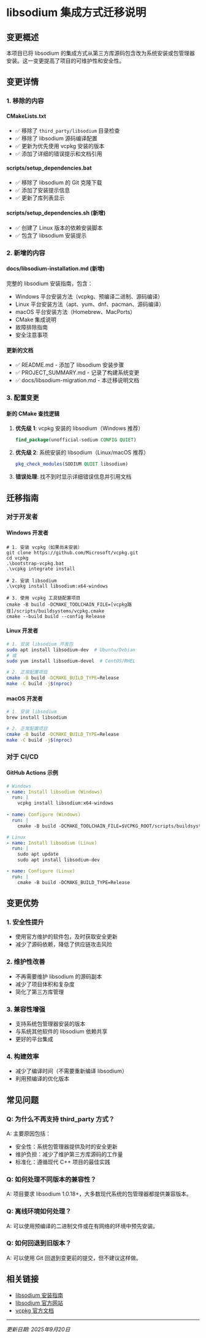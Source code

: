 # libsodium 集成方式迁移说明

## 变更概述

本项目已将 libsodium 的集成方式从第三方库源码包含改为系统安装或包管理器安装。这一变更提高了项目的可维护性和安全性。

## 变更详情

### 1. 移除的内容

#### CMakeLists.txt
- ✅ 移除了 `third_party/libsodium` 目录检查
- ✅ 移除了 libsodium 源码编译配置
- ✅ 更新为优先使用 vcpkg 安装的版本
- ✅ 添加了详细的错误提示和文档引用

#### scripts/setup_dependencies.bat
- ✅ 移除了 libsodium 的 Git 克隆下载
- ✅ 添加了安装提示信息
- ✅ 更新了库列表显示

#### scripts/setup_dependencies.sh (新增)
- ✅ 创建了 Linux 版本的依赖安装脚本
- ✅ 包含了 libsodium 安装提示

### 2. 新增的内容

#### docs/libsodium-installation.md (新增)
完整的 libsodium 安装指南，包含：
- Windows 平台安装方法（vcpkg、预编译二进制、源码编译）
- Linux 平台安装方法（apt、yum、dnf、pacman、源码编译）
- macOS 平台安装方法（Homebrew、MacPorts）
- CMake 集成说明
- 故障排除指南
- 安全注意事项

#### 更新的文档
- ✅ README.md - 添加了 libsodium 安装步骤
- ✅ PROJECT_SUMMARY.md - 记录了构建系统变更
- ✅ docs/libsodium-migration.md - 本迁移说明文档

### 3. 配置变更

#### 新的 CMake 查找逻辑
1. **优先级 1**: vcpkg 安装的 libsodium（Windows 推荐）
   ```cmake
   find_package(unofficial-sodium CONFIG QUIET)
   ```

2. **优先级 2**: 系统安装的 libsodium（Linux/macOS 推荐）
   ```cmake
   pkg_check_modules(SODIUM QUIET libsodium)
   ```

3. **错误处理**: 找不到时显示详细错误信息并引用文档

## 迁移指南

### 对于开发者

#### Windows 开发者
```batch
# 1. 安装 vcpkg（如果尚未安装）
git clone https://github.com/Microsoft/vcpkg.git
cd vcpkg
.\bootstrap-vcpkg.bat
.\vcpkg integrate install

# 2. 安装 libsodium
.\vcpkg install libsodium:x64-windows

# 3. 使用 vcpkg 工具链配置项目
cmake -B build -DCMAKE_TOOLCHAIN_FILE=[vcpkg路径]/scripts/buildsystems/vcpkg.cmake
cmake --build build --config Release
```

#### Linux 开发者
```bash
# 1. 安装 libsodium 开发包
sudo apt install libsodium-dev  # Ubuntu/Debian
# 或
sudo yum install libsodium-devel  # CentOS/RHEL

# 2. 正常配置项目
cmake -B build -DCMAKE_BUILD_TYPE=Release
make -C build -j$(nproc)
```

#### macOS 开发者
```bash
# 1. 安装 libsodium
brew install libsodium

# 2. 正常配置项目
cmake -B build -DCMAKE_BUILD_TYPE=Release
make -C build -j$(nproc)
```

### 对于 CI/CD

#### GitHub Actions 示例
```yaml
# Windows
- name: Install libsodium (Windows)
  run: |
    vcpkg install libsodium:x64-windows
  
- name: Configure (Windows)
  run: |
    cmake -B build -DCMAKE_TOOLCHAIN_FILE=$VCPKG_ROOT/scripts/buildsystems/vcpkg.cmake

# Linux
- name: Install libsodium (Linux)
  run: |
    sudo apt update
    sudo apt install libsodium-dev

- name: Configure (Linux)
  run: |
    cmake -B build -DCMAKE_BUILD_TYPE=Release
```

## 变更优势

### 1. 安全性提升
- 使用官方维护的软件包，及时获取安全更新
- 减少了源码依赖，降低了供应链攻击风险

### 2. 维护性改善
- 不再需要维护 libsodium 的源码副本
- 减少了项目体积和复杂度
- 简化了第三方库管理

### 3. 兼容性增强
- 支持系统包管理器安装的版本
- 与系统其他软件的 libsodium 依赖共享
- 更好的平台集成

### 4. 构建效率
- 减少了编译时间（不需要重新编译 libsodium）
- 利用预编译的优化版本

## 常见问题

### Q: 为什么不再支持 third_party 方式？
A: 主要原因包括：
- 安全性：系统包管理器提供及时的安全更新
- 维护负担：减少了维护第三方库源码的工作量
- 标准化：遵循现代 C++ 项目的最佳实践

### Q: 如何处理不同版本的兼容性？
A: 项目要求 libsodium 1.0.18+，大多数现代系统的包管理器都提供兼容版本。

### Q: 离线环境如何处理？
A: 可以使用预编译的二进制文件或在有网络的环境中预先安装。

### Q: 如何回退到旧版本？
A: 可以使用 Git 回退到变更前的提交，但不建议这样做。

## 相关链接

- [libsodium 安装指南](libsodium-installation.md)
- [libsodium 官方网站](https://libsodium.org/)
- [vcpkg 官方文档](https://vcpkg.io/)

---

*更新日期: 2025年9月20日*
